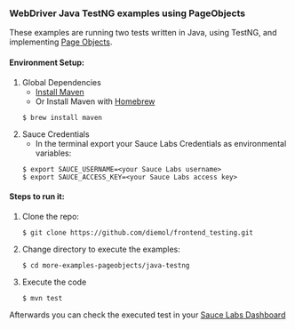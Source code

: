 ### WebDriver Java TestNG examples using PageObjects

These examples are running two tests written in Java, using TestNG, and implementing [Page Objects](http://martinfowler.com/bliki/PageObject.html).

#### Environment Setup:

1. Global Dependencies
    * [Install Maven](https://maven.apache.org/install.html)
    * Or Install Maven with [Homebrew](http://brew.sh/)
    ```
    $ brew install maven
    ```
1. Sauce Credentials
    * In the terminal export your Sauce Labs Credentials as environmental variables:
    ```
    $ export SAUCE_USERNAME=<your Sauce Labs username>
    $ export SAUCE_ACCESS_KEY=<your Sauce Labs access key>
    ```

#### Steps to run it:

1. Clone the repo:

    ```
    $ git clone https://github.com/diemol/frontend_testing.git
    ```
1. Change directory to execute the examples:

    ```
    $ cd more-examples-pageobjects/java-testng
    ```
1. Execute the code

	```
	$ mvn test
	```

Afterwards you can check the executed test in your [Sauce Labs Dashboard](https://saucelabs.com/beta/dashboard/)

